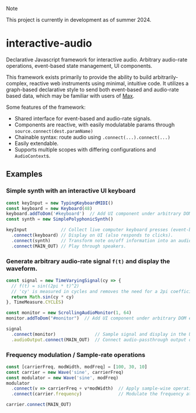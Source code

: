 > [!NOTE]
> This project is currently in development as of summer 2024.

# interactive-audio
Declarative Javascript framework for interactive audio. Arbitrary audio-rate operations, event-based state management, UI components.

This framework exists primarily to provide the ability to build arbitrarily-complex, reactive web instruments using minimal, intuitive code. It utilizes a graph-based declarative style to send both event-based and audio-rate based data, which may be familiar with users of [Max](https://cycling74.com/products/max).

Some features of the framework:
- Shared interface for event-based and audio-rate signals.
- Components are reactive, with easily modulatable params through `source.connect(dest.paramName)`
- Chainable syntax: route audio using `.connect(...).connect(...)` 
- Easily extendable.
- Supports multiple scopes with differing configurations and `AudioContext`s.

## Examples
### Simple synth with an interactive UI keyboard
```js
const keyInput = new TypingKeyboardMIDI()
const keyboard = new Keyboard(48)
keyboard.addToDom('#keyboard')  // Add UI component under arbitrary DOM element.
const synth = new SimplePolyphonicSynth()

keyInput             // Collect live computer keyboard presses (event-based).
  .connect(keyboard) // Display on UI (also responds to clicks).
  .connect(synth)    // Transform note on/off information into an audio-rate signal. 
  .connect(MAIN_OUT) // Play through speakers.
```

### Generate arbitrary audio-rate signal `f(t)` and display the waveform.
```js
const signal = new TimeVaryingSignal(cy => {
  // f(t) = sin((2pi * t)^2)
  // 'cy' is measured in cycles and removes the need for a 2pi coefficient.
  return Math.sin(cy * cy)  
}, TimeMeasure.CYCLES)

const monitor = new ScrollingAudioMonitor(1, 64)
monitor.addToDom("#monitor")  // Add UI component under arbitrary DOM element.

signal
  .connect(monitor)               // Sample signal and display in the UI.
  .audioOutput.connect(MAIN_OUT)  // Connect audio-passthrough output of ScrollingAudioMonitor to the speakers. 
```

### Frequency modulation / Sample-rate operations
```js
const [carrierFreq, modWidth, modFreq] = [100, 30, 10]
const carrier = new Wave('sine', carrierFreq)
const modulator = new Wave('sine', modFreq)
modulator
  .connect(v => carrierFreq + v*modWidth)  // Apply sample-wise operation to return the new frequency value.
  .connect(carrier.frequency)              // Modulate the frequency at audio-rate.

carrier.connect(MAIN_OUT)
```
